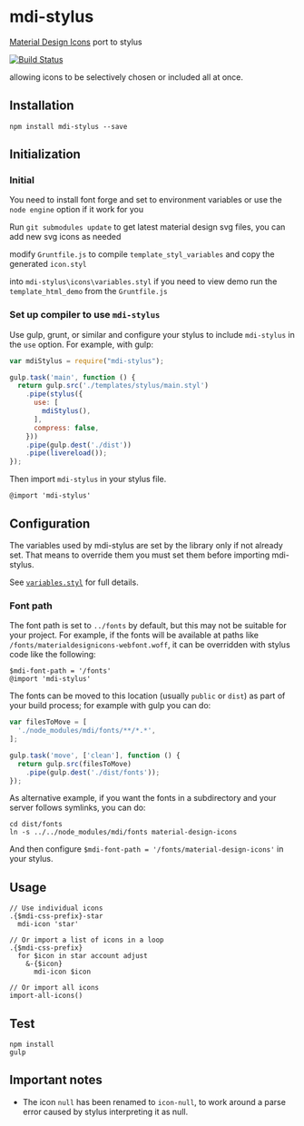 # mdi-stylus
[Material Design Icons](https://materialdesignicons.com/) port to stylus

[![Build Status](https://travis-ci.org/syarul/mdi-stylus.svg)](https://travis-ci.org/syarul/mdi-stylus)

allowing icons to be selectively chosen
or included all at once.

## Installation

```
npm install mdi-stylus --save
```

## Initialization

### Initial

You need to install font forge and set to environment variables or use the `node engine` option if it work for you

Run ```git submodules update``` to get latest material design svg files, you can add new svg icons as needed

modify `Gruntfile.js` to compile `template_styl_variables` and copy the generated ```icon.styl```

into ```mdi-stylus\icons\variables.styl``` if you need to view demo run the `template_html_demo` from the `Gruntfile.js`

### Set up compiler to use `mdi-stylus`

Use gulp, grunt, or similar and configure your stylus to include `mdi-stylus` in the `use` option.
For example, with gulp:

```javascript
var mdiStylus = require("mdi-stylus");

gulp.task('main', function () {
  return gulp.src('./templates/stylus/main.styl')
    .pipe(stylus({
      use: [
        mdiStylus(),
      ],
      compress: false,
    }))
    .pipe(gulp.dest('./dist'))
    .pipe(livereload());
});
```

Then import `mdi-stylus` in your stylus file.

```styl
@import 'mdi-stylus'
```

## Configuration

The variables used by mdi-stylus are set by the library only if not already set.
That means to override them you must set them before importing mdi-stylus.

See [`variables.styl`](mdi-stylus/icons/variables.styl) for full details.

### Font path

The font path is set to `../fonts` by default,
but this may not be suitable for your project.
For example, if the fonts will be available at paths like `/fonts/materialdesignicons-webfont.woff`,
it can be overridden with stylus code like the following:

```styl
$mdi-font-path = '/fonts'
@import 'mdi-stylus'
```

The fonts can be moved to this location (usually `public` or `dist`)
as part of your build process;
for example with gulp you can do:

```javascript
var filesToMove = [
  './node_modules/mdi/fonts/**/*.*',
];

gulp.task('move', ['clean'], function () {
  return gulp.src(filesToMove)
    .pipe(gulp.dest('./dist/fonts'));
});
```

As alternative example, if you want the fonts in a subdirectory
and your server follows symlinks, you can do:

```
cd dist/fonts
ln -s ../../node_modules/mdi/fonts material-design-icons
```

And then configure `$mdi-font-path = '/fonts/material-design-icons'` in your stylus.

## Usage

```styl
// Use individual icons
.{$mdi-css-prefix}-star
  mdi-icon 'star'

// Or import a list of icons in a loop
.{$mdi-css-prefix}
  for $icon in star account adjust
    &-{$icon}
      mdi-icon $icon

// Or import all icons
import-all-icons()
```

## Test

```
npm install
gulp
```

## Important notes

- The icon `null` has been renamed to `icon-null`, to work around a parse error
  caused by stylus interpreting it as null.

